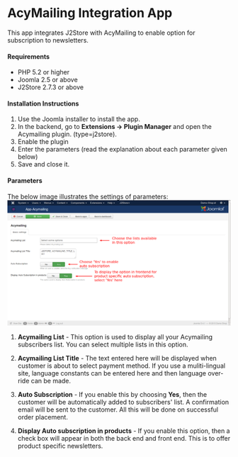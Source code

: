 # AcyMailing Integration App

This app integrates J2Store with AcyMailing to enable option for subscription to newsletters.

#### Requirements

* PHP 5.2 or higher
* Joomla 2.5 or above
* J2Store 2.7.3 or above

#### Installation Instructions
1. Use the Joomla installer to install the app. 
2. In the backend, go to **Extensions -> Plugin Manager** and open the Acymailing plugin.	(type=j2store). 
3. Enable the plugin 
4. Enter the parameters (read the explanation about each parameter given below) 
5. Save and close it.

#### Parameters
The below image illustrates the settings of parameters:
![](acymailing_config_options.png)


1. **Acymailing List** -
This option is used to display all your Acymailing subscribers list. You can select multiple lists in this option.

2. **Acymailing List Title** -
The text entered here will be displayed when customer is about to select payment method. If you use a muliti-lingual site, language constants can be entered here and then language over-ride can be made.

3. **Auto Subscription** -
If you enable this by choosing **Yes**, then the customer will be automatically added to subscribers' list. A confirmation email will be sent to the customer. All this will be done on successful order placement.

4. **Display Auto subscription in products** -
If you enable this option, then a check box will appear in both the back end and front end. This is to offer product specific newsletters.































